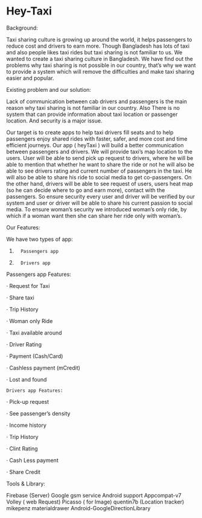 # Hey-Taxi
Background: 

Taxi sharing culture is growing up around the world, it helps passengers to reduce cost and drivers to earn more. Though Bangladesh has lots of taxi and also people likes taxi rides but taxi sharing is not familiar to us. We wanted to create a taxi sharing culture in Bangladesh. We have find out the problems why taxi sharing is not possible in our country, that’s why we want to provide a system which will remove the difficulties and make taxi sharing easier and popular.

Existing problem and our solution: 

Lack of communication between cab drivers and passengers is the main reason why taxi sharing is not familiar in our country. Also There is no system that can provide information about taxi location or passenger location. And security is a major issue.

Our target is to create apps to help taxi drivers fill seats and to help passengers enjoy shared rides with faster, safer, and more cost and time efficient journeys. Our app ( heyTaxi ) will build a better communication between passengers and drivers. We will provide taxi’s map location to the users. User will be able to send pick up request to drivers, where he will be able to mention that whether he want to share the ride or not he will also be able to see drivers rating and current number of passengers in the taxi. He will also be able to share his ride to social media to get co-passengers. On the other hand, drivers will be able to see request of users, users heat map (so he can decide where to go and earn more), contact with the passengers. So ensure security every user and driver will be verified by our system and user or driver will be able to share his current passion to social media. To ensure woman’s security we introduced woman’s only ride, by which if a woman want then she can share her ride only with woman’s.

Our Features:

We have two types of app:

1.       Passengers app

2.       Drivers app

Passengers app Features:

·         Request for Taxi

·         Share taxi

·         Trip History

·         Woman only Ride

·         Taxi available around

·         Driver Rating

·         Payment (Cash/Card)

·         Cashless payment (mCredit)

·         Lost and found

    Drivers app Features:

·         Pick-up request

·         See passenger’s density

·         Income history

·         Trip History

·         Clint Rating

·         Cash Less payment

·         Share Credit

  

 

Tools & Library:

 Firebase (Server)
Google gsm service
Android support Appcompat-v7
Volley ( web Request)
Picasso ( for Image)
quentin7b (Location tracker)
mikepenz materialdrawer
Android-GoogleDirectionLibrary
